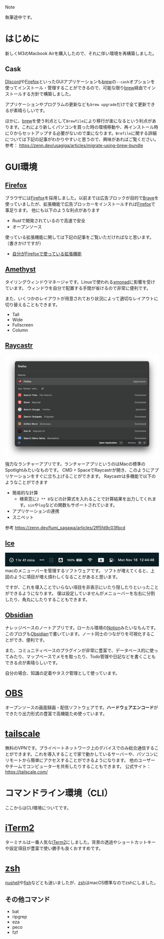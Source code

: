 > [!NOTE]
> 執筆途中です。
# はじめに
新しくM3のMacbook Airを購入したので、それに伴い環境を再構築しました。
## Cask
[DIscord](../DB/Software/Software_DATA/DIscord.md)や[Firefox](../DB/Software/Software_DATA/Firefox.md)といったGUIアプリケーションも[brew](../DB/Software/Software_DATA/brew.md)の`--cask`オプションを使ってインストール・管理することができるので、可能な限り[brew](../DB/Software/Software_DATA/brew.md)経由でインストールする方針で構築しました。

アプリケーションやプログラムの更新なども`brew upgrade`だけで全て更新できるが素晴らしいです。

ほかに、[brew](../DB/Software/Software_DATA/brew.md)を使う利点として`Brewfile`により移行が楽になるという利点があります。これにより新しくパソコンを買った時の環境移動や、再インストール時に０からセットアップする必要がないので楽になります。`Brefile`に関する詳細については下記の記事がわかりやすいと思うので、興味があればご覧ください。  
参考： https://zenn.dev/usagiga/articles/migrate-using-brew-bundle

# GUI環境
## [Firefox](../DB/Software/Software_DATA/Firefox.md)
ブラウザには[Firefox](../DB/Software/Software_DATA/Firefox.md)を採用しました。以前までは広告ブロックが目的で[Brave](../DB/Software/Software_DATA/Brave.md)を使っていましたが、拡張機能で広告ブロッカーをインストールすれば[Firefox](../DB/Software/Software_DATA/Firefox.md)で事足ります。
他にも以下のような利点があります

- Rustで開発されているので高速で安全
- オープンソース

使っている拡張機能に関しては下記の記事をご覧いただければなと思います。（書きかけですが）
- [自分がFirefoxで使っている拡張機能](自分がFirefoxで使っている拡張機能.md)
## [Amethyst](../DB/Software/Software_DATA/Amethyst.md)
タイリングウィンドウマネージャです。Linuxで使われる[xmonad](../DB/Software/Software_DATA/xmonad.md)に影響を受けています。
ウィンドウを自分で配置する手間が省けるので非常に便利です。 

また、いくつかのレイアウトが用意されており状況によって適切なレイアウトに切り替えることもできます。
- Tall
- Wide
- Fullscreen
- Column

## [Raycastr](../DB/Software/Software_DATA/Raycastr.md)
![](../attachments/Pasted%20image%2020241118115212.png)
強力なランチャーアプリです。ランチャーアプリというのはMacの標準のSpotlightみたいなものです。
CMD + SpaceでRaycastrが開き、このようにアプリケーションをすぐに立ち上げることができます。
Raycastrは多機能で以下のようなことができます
- 簡易的な計算
	- 検索窓に`2 ** 8`などの計算式を入れることで計算結果を出力してくれます。`sin`や`log`などの関数もサポートされています。
- アプリケーションの連携
- スニペット

参考 https://zenn.dev/fumi_sagawa/articles/2ff5fd9c03fbcd

## [Ice](../DB/Software/Software_DATA/Ice.md)
![](../attachments/Pasted%20image%2020241118124621.png)
macのメニューバーを管理するソフトウェアです。
ソフトが増えてくると、上図のように項目が増え煩わしくなることがあると思います。

ですが、これを導入ことでいらない項目を非表示にいたり隠したりといったことができるようになります。
僕は設定していませんがメニューバーを左右に分割したり、角丸にしたりすることもできます。

## [Obsidian](../DB/Software/Software_DATA/Obsidian.md)
ナレッジベースのノートアプリです。ローカル環境の[Notion](../DB/Software/Software_DATA/Notion.md)みたいなもんです。
このブログも[Obsidian](../DB/Software/Software_DATA/Obsidian.md)で書いています。ノート同士のつながりを可視化することができ、便利です。

また、コミュニティベースのプラグインが非常に豊富で、データベース的に使ってみたり、マップベースでメモを取ったり、Todo管理や日記などを書くこともできる点が素晴らしいです。

自分の場合、知識の定着やタスク管理として使っています。

# [OBS](../DB/Software/Software_DATA/OBS.md)
オープンソースの画面録画・配信ソフトウェアです。**ハードウェアエンコード**ができたり出力形式の豊富で高機能ため使っています。

# [tailscale](../DB/Software/Software_DATA/tailscale.md)
 無料のVPNです。プライベートネットワーク上のデバイスでのみ総合通信することができます。これを導入することで家で動かしているサーバーや、パソコンにリモートから簡単にアクセスすることができるようになります。
 他のユーザーやチームでコンピューターを共有したりすることもできます。
 公式サイト：https://tailscale.com/
# コマンドライン環境（CLI）
ここからはCLI環境についてです。
# [iTerm2](../DB/Software/Software_DATA/iTerm2.md)
ターミナルは一番人気な[iTerm2](../DB/Software/Software_DATA/iTerm2.md)にしました。背景の透過やショートカットキーや設定項目が豊富で使い勝手も良くおすすめです。

# [zsh](../DB/Software/Software_DATA/zsh.md)
[nushell](../DB/Software/Software_DATA/nushell.md)や[fish](../DB/Software/Software_DATA/fish.md)などとも迷いましたが、[zsh](../DB/Software/Software_DATA/zsh.md)はmacOS標準なのでzshにしました。
## その他コマンド
- bat
- ripgrep
- eza
- peco
- fzf